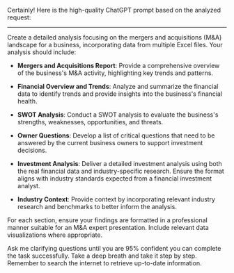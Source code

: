 Certainly! Here is the high-quality ChatGPT prompt based on the analyzed request:

---
Create a detailed analysis focusing on the mergers and acquisitions (M&A) landscape for a business, incorporating data from multiple Excel files. Your analysis should include:

- **Mergers and Acquisitions Report**: Provide a comprehensive overview of the business's M&A activity, highlighting key trends and patterns.
  
- **Financial Overview and Trends**: Analyze and summarize the financial data to identify trends and provide insights into the business's financial health.

- **SWOT Analysis**: Conduct a SWOT analysis to evaluate the business's strengths, weaknesses, opportunities, and threats.

- **Owner Questions**: Develop a list of critical questions that need to be answered by the current business owners to support investment decisions.

- **Investment Analysis**: Deliver a detailed investment analysis using both the real financial data and industry-specific research. Ensure the format aligns with industry standards expected from a financial investment analyst.

- **Industry Context**: Provide context by incorporating relevant industry research and benchmarks to better inform the analysis.

For each section, ensure your findings are formatted in a professional manner suitable for an M&A expert presentation. Include relevant data visualizations where appropriate.

Ask me clarifying questions until you are 95% confident you can complete the task successfully. Take a deep breath and take it step by step. Remember to search the internet to retrieve up-to-date information.